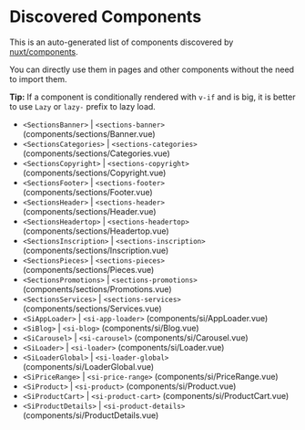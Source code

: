 # Discovered Components

This is an auto-generated list of components discovered by [nuxt/components](https://github.com/nuxt/components).

You can directly use them in pages and other components without the need to import them.

**Tip:** If a component is conditionally rendered with `v-if` and is big, it is better to use `Lazy` or `lazy-` prefix to lazy load.

- `<SectionsBanner>` | `<sections-banner>` (components/sections/Banner.vue)
- `<SectionsCategories>` | `<sections-categories>` (components/sections/Categories.vue)
- `<SectionsCopyright>` | `<sections-copyright>` (components/sections/Copyright.vue)
- `<SectionsFooter>` | `<sections-footer>` (components/sections/Footer.vue)
- `<SectionsHeader>` | `<sections-header>` (components/sections/Header.vue)
- `<SectionsHeadertop>` | `<sections-headertop>` (components/sections/Headertop.vue)
- `<SectionsInscription>` | `<sections-inscription>` (components/sections/Inscription.vue)
- `<SectionsPieces>` | `<sections-pieces>` (components/sections/Pieces.vue)
- `<SectionsPromotions>` | `<sections-promotions>` (components/sections/Promotions.vue)
- `<SectionsServices>` | `<sections-services>` (components/sections/Services.vue)
- `<SiAppLoader>` | `<si-app-loader>` (components/si/AppLoader.vue)
- `<SiBlog>` | `<si-blog>` (components/si/Blog.vue)
- `<SiCarousel>` | `<si-carousel>` (components/si/Carousel.vue)
- `<SiLoader>` | `<si-loader>` (components/si/Loader.vue)
- `<SiLoaderGlobal>` | `<si-loader-global>` (components/si/LoaderGlobal.vue)
- `<SiPriceRange>` | `<si-price-range>` (components/si/PriceRange.vue)
- `<SiProduct>` | `<si-product>` (components/si/Product.vue)
- `<SiProductCart>` | `<si-product-cart>` (components/si/ProductCart.vue)
- `<SiProductDetails>` | `<si-product-details>` (components/si/ProductDetails.vue)
